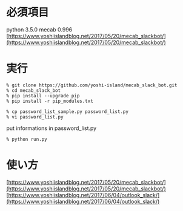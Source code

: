 # 必須項目
python 3.5.0
mecab 0.996
[https://www.yoshiislandblog.net/2017/05/20/mecab_slackbot/](https://www.yoshiislandblog.net/2017/05/20/mecab_slackbot/)

# 実行

```
% git clone https://github.com/yoshi-island/mecab_slack_bot.git
% cd mecab_slack_bot
% pip install --upgrade pip
% pip install -r pip_modules.txt
```

```
% cp password_list_sample.py password_list.py
% vi password_list.py
```
put informations in password_list.py

```
% python run.py
```

# 使い方
[https://www.yoshiislandblog.net/2017/05/20/mecab_slackbot/](https://www.yoshiislandblog.net/2017/05/20/mecab_slackbot/)
[https://www.yoshiislandblog.net/2017/06/04/outlook_slack/](https://www.yoshiislandblog.net/2017/06/04/outlook_slack/)


